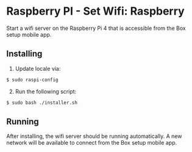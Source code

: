# Raspberry PI - Set Wifi: Raspberry

Start a wifi server on the Raspberry Pi 4 that is accessible from the Box setup mobile app.

## Installing

1. Update locale via:

```bash
$ sudo raspi-config
```

2. Run the following script:

```bash
$ sudo bash ./installer.sh
```

## Running

After installing, the wifi server should be running automatically.
A new network will be available to connect from the Box setup mobile app.